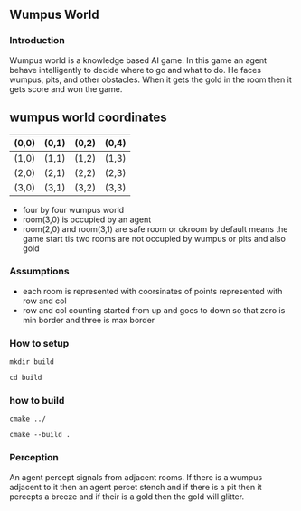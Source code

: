 ## Wumpus World 

### Introduction

Wumpus world is a knowledge based AI game. In this game  an agent behave intelligently to decide where to go and what to do. He faces wumpus, pits, and other obstacles. When it gets the gold in the room then it gets score and won the game.

## wumpus world coordinates

|   (0,0)       |    (0,1)      |     (0,2)    |      (0,4)    |
|  :------- | :-------: |  :------: |  :-------:|
|       (1,0)   |    (1,1)      |     (1,2)      |       (1,3)    |
|        (2,0)   |     (2,1)      |      (2,2)     |     (2,3)      |
|     (3,0)      |      (3,1)     |     (3,2)      |      (3,3)     |

* four by four wumpus world
* room(3,0) is occupied by an agent
* room(2,0) and room(3,1) are safe room or okroom by default means the game start tis two rooms are not occupied by wumpus or pits and also gold 

### Assumptions

*  each room is represented with coorsinates of points represented with row and col
* row and col counting started from up and goes to down so that zero is min border and three is max border





### How to setup
``` 
mkdir build
```
```
cd build
```
### how to build
```
cmake ../
```
```
cmake --build .
```

				
				
				
				
### Perception

 An agent percept signals from adjacent rooms. If there is a wumpus adjacent to it then an agent percet stench and if there is a pit then it percepts a breeze and if their is a gold then the gold will glitter.